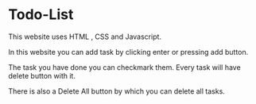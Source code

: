 # Todo-List
This website uses HTML , CSS and Javascript.

In this website you can add task by clicking enter or pressing add button.

The task you have done you can checkmark them.
Every task will have delete button with it.

There is also a Delete All button by which you can delete all tasks.
